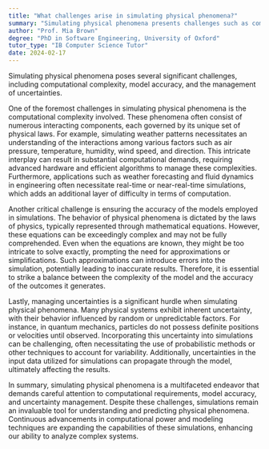```yaml
---
title: "What challenges arise in simulating physical phenomena?"
summary: "Simulating physical phenomena presents challenges such as computational complexity, model accuracy, and the handling of uncertainties."
author: "Prof. Mia Brown"
degree: "PhD in Software Engineering, University of Oxford"
tutor_type: "IB Computer Science Tutor"
date: 2024-02-17
---
```


Simulating physical phenomena poses several significant challenges, including computational complexity, model accuracy, and the management of uncertainties.

One of the foremost challenges in simulating physical phenomena is the computational complexity involved. These phenomena often consist of numerous interacting components, each governed by its unique set of physical laws. For example, simulating weather patterns necessitates an understanding of the interactions among various factors such as air pressure, temperature, humidity, wind speed, and direction. This intricate interplay can result in substantial computational demands, requiring advanced hardware and efficient algorithms to manage these complexities. Furthermore, applications such as weather forecasting and fluid dynamics in engineering often necessitate real-time or near-real-time simulations, which adds an additional layer of difficulty in terms of computation.

Another critical challenge is ensuring the accuracy of the models employed in simulations. The behavior of physical phenomena is dictated by the laws of physics, typically represented through mathematical equations. However, these equations can be exceedingly complex and may not be fully comprehended. Even when the equations are known, they might be too intricate to solve exactly, prompting the need for approximations or simplifications. Such approximations can introduce errors into the simulation, potentially leading to inaccurate results. Therefore, it is essential to strike a balance between the complexity of the model and the accuracy of the outcomes it generates.

Lastly, managing uncertainties is a significant hurdle when simulating physical phenomena. Many physical systems exhibit inherent uncertainty, with their behavior influenced by random or unpredictable factors. For instance, in quantum mechanics, particles do not possess definite positions or velocities until observed. Incorporating this uncertainty into simulations can be challenging, often necessitating the use of probabilistic methods or other techniques to account for variability. Additionally, uncertainties in the input data utilized for simulations can propagate through the model, ultimately affecting the results.

In summary, simulating physical phenomena is a multifaceted endeavor that demands careful attention to computational requirements, model accuracy, and uncertainty management. Despite these challenges, simulations remain an invaluable tool for understanding and predicting physical phenomena. Continuous advancements in computational power and modeling techniques are expanding the capabilities of these simulations, enhancing our ability to analyze complex systems.
    